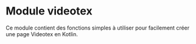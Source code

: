 # Module videotex

Ce module contient des fonctions simples à utiliser pour facilement
créer une page Videotex en Kotlin.
